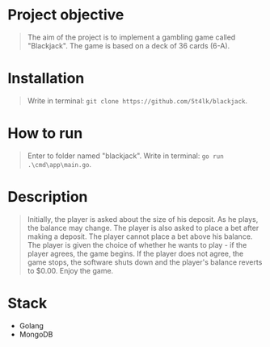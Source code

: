 # Project objective
> The aim of the project is to implement a gambling game called "Blackjack". The game is based on a deck of 36 cards (6-A).
# Installation
> Write in terminal: `git clone https://github.com/5t4lk/blackjack`.
# How to run
> Enter to folder named "blackjack". Write in terminal: `go run .\cmd\app\main.go`.
# Description
> Initially, the player is asked about the size of his deposit. As he plays, the balance may change. The player is also asked to place a bet after making a deposit. The player cannot place a bet above his balance. The player is given the choice of whether he wants to play - if the player agrees, the game begins. If the player does not agree, the game stops, the software shuts down and the player's balance reverts to $0.00. Enjoy the game.
# Stack
- Golang
- MongoDB

